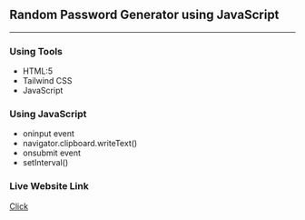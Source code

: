 ## Random Password Generator using JavaScript

---

### Using Tools

- HTML:5
- Tailwind CSS
- JavaScript

### Using JavaScript

- oninput event
- navigator.clipboard.writeText()
- onsubmit event
- setInterval()

### Live Website Link

<a href='https://rejoyanislam.github.io/random-password-generator/'>Click</a>
